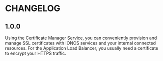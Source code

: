 # CHANGELOG

## 1.0.0

Using the Certificate Manager Service, you can conveniently provision and manage SSL certificates with IONOS services and your internal connected resources. For the Application Load Balancer, you usually need a certificate to encrypt your HTTPS traffic.